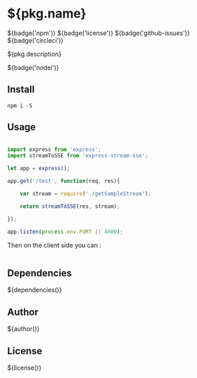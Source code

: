 # ${pkg.name}

${badge('npm')} ${badge('license')} ${badge('github-issues')} ${badge('circleci')}

${pkg.description}

${badge('nodei')}

## Install

`npm i -S `

## Usage

```js

import express from 'express';
import streamToSSE from 'express-stream-sse';

let app = express();

app.get('/test', function(req, res){

    var stream = require('./getSampleStream');

    return streamToSSE(res, stream);

});

app.listen(process.env.PORT || 4000);
```

Then on the client side you can :

```js


```

## Dependencies

${dependencies()}

## Author

${author()}

## License

${license()}
